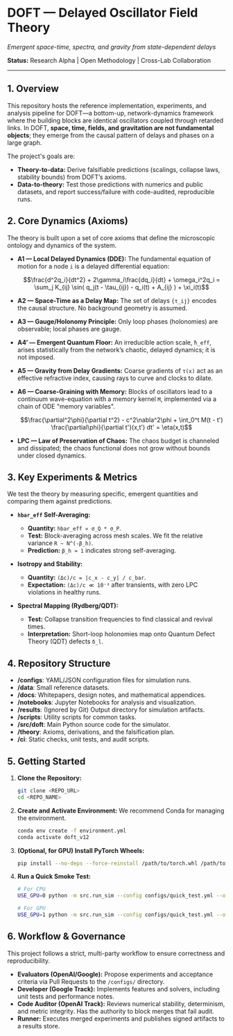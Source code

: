 # DOFT — Delayed Oscillator Field Theory
*Emergent space-time, spectra, and gravity from state-dependent delays*

**Status:** Research Alpha | Open Methodology | Cross-Lab Collaboration

---

## 1. Overview

This repository hosts the reference implementation, experiments, and analysis pipeline for DOFT—a bottom-up, network-dynamics framework where the building blocks are identical oscillators coupled through retarded links. In DOFT, **space, time, fields, and gravitation are not fundamental objects**; they emerge from the causal pattern of delays and phases on a large graph.

The project's goals are:
-   **Theory-to-data:** Derive falsifiable predictions (scalings, collapse laws, stability bounds) from DOFT’s axioms.
-   **Data-to-theory:** Test those predictions with numerics and public datasets, and report success/failure with code-audited, reproducible runs.

## 2. Core Dynamics (Axioms)

The theory is built upon a set of core axioms that define the microscopic ontology and dynamics of the system.

-   **A1 — Local Delayed Dynamics (DDE):** The fundamental equation of motion for a node `i` is a delayed differential equation:
  
    $$\frac{d^2q_i}{dt^2} + 2\gamma_i\frac{dq_i}{dt} + \omega_i^2q_i = \sum_j K_{ij} \sin( q_j(t - \tau_{ij}) - q_i(t) + A_{ij} ) + \xi_i(t)$$

-   **A2 — Space-Time as a Delay Map:** The set of delays `{τ_ij}` encodes the causal structure. No background geometry is assumed.

-   **A3 — Gauge/Holonomy Principle:** Only loop phases (holonomies) are observable; local phases are gauge.

-   **A4′ — Emergent Quantum Floor:** An irreducible action scale, `ħ_eff`, arises statistically from the network’s chaotic, delayed dynamics; it is not imposed.

-   **A5 — Gravity from Delay Gradients:** Coarse gradients of `τ(x)` act as an effective refractive index, causing rays to curve and clocks to dilate.

-   **A6 — Coarse-Graining with Memory:** Blocks of oscillators lead to a continuum wave-equation with a memory kernel `M`, implemented via a chain of ODE "memory variables".

    $$\frac{\partial^2\phi}{\partial t^2} - c^2\nabla^2\phi + \int_0^t M(t - t') \frac{\partial\phi}{\partial t'}(x,t') dt' = \eta(x,t)$$

-   **LPC — Law of Preservation of Chaos:** The chaos budget is channeled and dissipated; the chaos functional does not grow without bounds under closed dynamics.

## 3. Key Experiments & Metrics

We test the theory by measuring specific, emergent quantities and comparing them against predictions.

-   **`hbar_eff` Self-Averaging:**
    -   **Quantity:** `hbar_eff ∝ σ_Q * σ_P`.
    -   **Test:** Block-averaging across mesh scales. We fit the relative variance `R ~ N^(-β_h)`.
    -   **Prediction:** `β_h ≈ 1` indicates strong self-averaging.

-   **Isotropy and Stability:**
    -   **Quantity:** `(Δc)/c = |c_x - c_y| / c_bar`.
    -   **Expectation:** `(Δc)/c ≪ 10⁻³` after transients, with zero LPC violations in healthy runs.

-   **Spectral Mapping (Rydberg/QDT):**
    -   **Test:** Collapse transition frequencies to find classical and revival times.
    -   **Interpretation:** Short-loop holonomies map onto Quantum Defect Theory (QDT) defects `δ_l`.

## 4. Repository Structure

-   **/configs**: YAML/JSON configuration files for simulation runs.
-   **/data**: Small reference datasets.
-   **/docs**: Whitepapers, design notes, and mathematical appendices.
-   **/notebooks**: Jupyter Notebooks for analysis and visualization.
-   **/results**: (Ignored by Git) Output directory for simulation artifacts.
-   **/scripts**: Utility scripts for common tasks.
-   **/src/doft**: Main Python source code for the simulator.
-   **/theory**: Axioms, derivations, and the falsification plan.
-   **/ci**: Static checks, unit tests, and audit scripts.

## 5. Getting Started

1.  **Clone the Repository:**
    ```bash
    git clone <REPO_URL>
    cd <REPO_NAME>
    ```

2.  **Create and Activate Environment:** We recommend Conda for managing the environment.
    ```bash
    conda env create -f environment.yml
    conda activate doft_v12
    ```

3.  **(Optional, for GPU) Install PyTorch Wheels:**
    ```bash
    pip install --no-deps --force-reinstall /path/to/torch.whl /path/to/torchvision.whl
    ```

4.  **Run a Quick Smoke Test:**
    ```bash
    # For CPU
    USE_GPU=0 python -m src.run_sim --config configs/quick_test.yml --out results/smoke_test_cpu

    # For GPU
    USE_GPU=1 python -m src.run_sim --config configs/quick_test.yml --out results/smoke_test_gpu
    ```

## 6. Workflow & Governance

This project follows a strict, multi-party workflow to ensure correctness and reproducibility.

-   **Evaluators (OpenAI/Google):** Propose experiments and acceptance criteria via Pull Requests to the `/configs/` directory.
-   **Developer (Google Track):** Implements features and solvers, including unit tests and performance notes.
-   **Code Auditor (OpenAI Track):** Reviews numerical stability, determinism, and metric integrity. Has the authority to block merges that fail audit.
-   **Runner:** Executes merged experiments and publishes signed artifacts to a results store.
